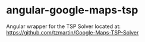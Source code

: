 # angular-google-maps-tsp
Angular wrapper for the TSP Solver located at: https://github.com/tzmartin/Google-Maps-TSP-Solver
